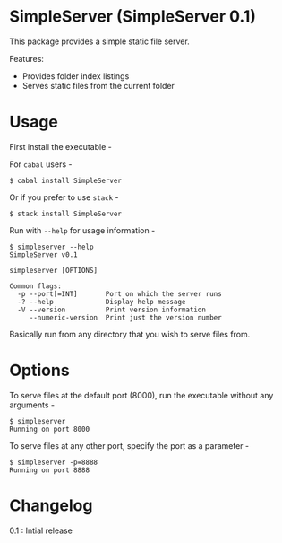 SimpleServer (SimpleServer 0.1)
===============================

This package provides a simple static file server.

Features:
  - Provides folder index listings
  - Serves static files from the current folder

Usage
======

First install the executable -

For `cabal` users -

    $ cabal install SimpleServer

Or if you prefer to use `stack` -

    $ stack install SimpleServer

Run with `--help` for usage information -

    $ simpleserver --help
    SimpleServer v0.1
    
    simpleserver [OPTIONS]
    
    Common flags:
      -p --port[=INT]       Port on which the server runs
      -? --help             Display help message
      -V --version          Print version information
         --numeric-version  Print just the version number

Basically run from any directory that you wish to serve files from.

Options
=======

To serve files at the default port (8000), run the executable without any arguments -

    $ simpleserver
    Running on port 8000

To serve files at any other port, specify the port as a parameter -

    $ simpleserver -p=8888
    Running on port 8888


Changelog
=========

0.1 : Intial release

